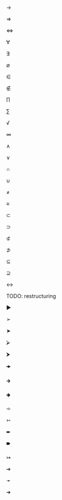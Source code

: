 →

⇒

⇔

∀

∃

∅

∈

∉

∏

∑

√

∞

∧

∨

∩

∪

≠

≡

⊂

⊃

⊄

⊅

⊆

⊇

↔

TODO: restructuring

►

➢

➤

⮚

⮞

🠞

🡲

🢂

➾

➳

➨

🠶

↣

➔

➛

➜
